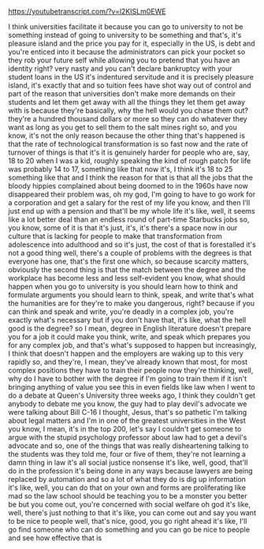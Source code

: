 https://youtubetranscript.com/?v=l2KISLm0EWE

 I think universities facilitate it because you can go to university to not be something instead of going to university to be something and that's, it's pleasure island and the price you pay for it, especially in the US, is debt and you're enticed into it because the administrators can pick your pocket so they rob your future self while allowing you to pretend that you have an identity right? very nasty and you can't declare bankruptcy with your student loans in the US it's indentured servitude and it is precisely pleasure island, it's exactly that and so tuition fees have shot way out of control and part of the reason that universities don't make more demands on their students and let them get away with all the things they let them get away with is because they're basically, why the hell would you chase them out? they're a hundred thousand dollars or more so they can do whatever they want as long as you get to sell them to the salt mines right so, and you know, it's not the only reason because the other thing that's happened is that the rate of technological transformation is so fast now and the rate of turnover of things is that it's it is genuinely harder for people who are, say, 18 to 20 when I was a kid, roughly speaking the kind of rough patch for life was probably 14 to 17, something like that now it's, I think it's 18 to 25 something like that and I think the reason for that is that all the jobs that the bloody hippies complained about being doomed to in the 1960s have now disappeared their problem was, oh my god, I'm going to have to go work for a corporation and get a salary for the rest of my life you know, and then I'll just end up with a pension and that'll be my whole life it's like, well, it seems like a lot better deal than an endless round of part-time Starbucks jobs so, you know, some of it is that it's just, it's, it's there's a space now in our culture that is lacking for people to make that transformation from adolescence into adulthood and so it's just, the cost of that is forestalled it's not a good thing well, there's a couple of problems with the degrees is that everyone has one, that's the first one which, so because scarcity matters, obviously the second thing is that the match between the degree and the workplace has become less and less self-evident you know, what should happen when you go to university is you should learn how to think and formulate arguments you should learn to think, speak, and write that's what the humanities are for they're to make you dangerous, right? because if you can think and speak and write, you're deadly in a complex job, you're exactly what's necessary but if you don't have that, it's like, what the hell good is the degree? so I mean, degree in English literature doesn't prepare you for a job it could make you think, write, and speak which prepares you for any complex job, and that's what's supposed to happen but increasingly, I think that doesn't happen and the employers are waking up to this very rapidly so, and they're, I mean, they've already known that most, for most complex positions they have to train their people now they're thinking, well, why do I have to bother with the degree if I'm going to train them if it isn't bringing anything of value you see this in even fields like law when I went to do a debate at Queen's University three weeks ago, I think they couldn't get anybody to debate me you know, the guy had to play devil's advocate we were talking about Bill C-16 I thought, Jesus, that's so pathetic I'm talking about legal matters and I'm in one of the greatest universities in the West you know, I mean, it's in the top 200, let's say I couldn't get someone to argue with the stupid psychology professor about law had to get a devil's advocate and so, one of the things that was really disheartening talking to the students was they told me, four or five of them, they're not learning a damn thing in law it's all social justice nonsense it's like, well, good, that'll do in the profession it's being done in any ways because lawyers are being replaced by automation and so a lot of what they do is dig up information it's like, well, you can do that on your own and forms are proliferating like mad so the law school should be teaching you to be a monster you better be but you come out, you're concerned with social welfare oh god it's like, well, there's just nothing to that it's like, you can come out and say you want to be nice to people well, that's nice, good, you go right ahead it's like, I'll go find someone who can do something and you can go be nice to people and see how effective that is